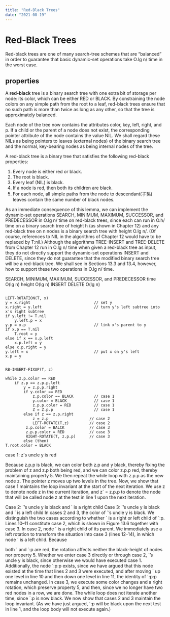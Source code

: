 ```yaml
---
title: "Red-Black Trees"
date: "2021-08-19"
---
```


# Red-Black Trees

Red-black trees are one of many search-tree schemes that are “balanced” in order to guarantee that basic dynamic-set operations take O.lg n/ time in the worst case.

## properties

A __**red-black**__ tree is a binary search tree with one extra bit of storage per node: its color, which can be either RED or BLACK. By constraining the node colors on any simple path from the root to a leaf, red-black trees ensure that no such path is more than twice as long as any other, so that the tree is approximately balanced.

Each node of the tree now contains the attributes color, key, left, right, and p. If a child or the parent of a node does not exist, the corresponding pointer attribute of the node contains the value NIL. We shall regard these NILs as being pointers to leaves (external nodes) of the binary search tree and the normal, key-bearing nodes as being internal nodes of the tree.

A red-black tree is a binary tree that satisfies the following red-black properties:
1. Every node is either red or black.
2. The root is black.
3. Every leaf (NIL) is black.
4. If a node is red, then both its children are black.
5. For each node, all simple paths from the node to descendant(子孫) leaves contain the same number of black nodes.


As an immediate consequence of this lemma, we can implement the dynamic-set
operations SEARCH, MINIMUM, MAXIMUM, SUCCESSOR, and PREDECESSOR
in O.lg n/ time on red-black trees, since each can run in O.h/ time on a binary
search tree of height h (as shown in Chapter 12) and any red-black tree on n nodes
is a binary search tree with height O.lg n/. (Of course, references to NIL in the
algorithms of Chapter 12 would have to be replaced by T:nil.) Although the algorithms
TREE-INSERT and TREE-DELETE from Chapter 12 run in O.lg n/ time
when given a red-black tree as input, they do not directly support the dynamic-set
operations INSERT and DELETE, since they do not guarantee that the modified binary
search tree will be a red-black tree. We shall see in Sections 13.3 and 13.4,
however, how to support these two operations in O.lg n/ time.

SEARCH, MINIMUM, MAXIMUM, SUCCESSOR, and PREDECESSOR time O(lg n)
height O(lg n)
INSERT DELETE O(lg n)

```

LEFT-ROTATION(T, x)
y = x.right                            // set y
x.right = y.left                       // turn y's left subtree into x's right subtree
if y.left != T.nil                     
    y.left.p = x
y.p = x.p                              // link x's parent to y
if x.p == T.nil
    T.root = y
else if x == x.p.left
    x.p.left = y
else x.p.right = y
y.left = x                             // put x on y's left
x.p = y


RB-INSERT-FIXUP(T, z)

while z.p.color == RED
    if z.p == z.p.p.left
        y = z.p.p.right
        if y.color == RED
            z.p.color == BLACK         // case 1
            y.color = BLACK            // case 1
            z.p.p.color = RED          // case 1
            Z = Z.p.p                  // case 1
        else if z == z.p.right
            z = z.p                  // case 2
            LEFT-ROTATE(T,z)         // case 2
         z.p.color = BALCK           // case 3
         z.p.p.color = RED           // case 3
         RIGHT-ROTATE(T, z.p.p)      // case 3
        else (then)
T.root.color = BLACK

```


case 1: z's uncle y is red

Because z.p.p is black, we can color both z.p and y
black, thereby fixing the problem of z and z.p both being red, and we can
color z.p.p red, thereby maintaining property 5. We then repeat the while loop
with z.p.p as the new node z. The pointer z moves up two levels in the tree.
Now, we show that case 1 maintains the loop invariant at the start of the next
iteration. We use z to denote node z in the current iteration, and z´ = z.p.p
to denote the node that will be called node z at the test in line 1 upon the next
iteration.

Case 2: ´’s uncle y is black and ´ is a right child
Case 3: ´’s uncle y is black and ´ is a left child
In cases 2 and 3, the color of ´’s uncle y is black. We distinguish the two cases
according to whether ´ is a right or left child of ´:p. Lines 10–11 constitute
case 2, which is shown in Figure 13.6 together with case 3. In case 2, node ´
is a right child of its parent. We immediately use a left rotation to transform
the situation into case 3 (lines 12–14), in which node ´ is a left child. Because

both ´ and ´:p are red, the rotation affects neither the black-height of nodes
nor property 5. Whether we enter case 3 directly or through case 2, ´’s uncle y
is black, since otherwise we would have executed case 1. Additionally, the
node ´:p:p exists, since we have argued that this node existed at the time that
lines 2 and 3 were executed, and after moving ´ up one level in line 10 and then
down one level in line 11, the identity of ´:p:p remains unchanged. In case 3,
we execute some color changes and a right rotation, which preserve property 5,
and then, since we no longer have two red nodes in a row, we are done. The
while loop does not iterate another time, since ´:p is now black.
We now show that cases 2 and 3 maintain the loop invariant. (As we have just
argued, ´:p will be black upon the next test in line 1, and the loop body will not
execute again.)
